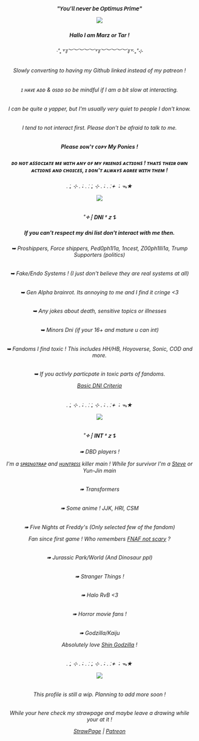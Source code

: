 <h5 align="center">"𝘠𝘰𝘶'𝘭𝘭 𝘯𝘦𝘷𝘦𝘳 𝘣𝘦 𝘖𝘱𝘵𝘪𝘮𝘶𝘴 𝘗𝘳𝘪𝘮𝘦"

<p align="center">
  <img src="https://media1.tenor.com/m/pu1jAWi9yW4AAAAC/transformers-bumblebee.gif" />
</p>

<h5 align="center">Hallo I am Marz or Tar !  
<h6 align="center">‧˚₊꒷꒦︶︶︶︶︶꒷꒦︶︶︶︶︶꒦꒷‧₊˚⊹
<h6 align="center">Slowly converting to having my Github linked instead of my patreon ! 
<h6 align="center">ɪ ʜᴀᴠᴇ ᴀᴅᴅ & ᴏꜱᴅᴅ so be mindful if I am a bit slow at interacting. 
<h6 align="center">I can be quite a yapper, but I'm usually very quiet to people I don't know.
<h6 align="center">I tend to not interact first. Please don't be afraid to talk to me.
<h5 align="center">Please ᴅᴏɴ'ᴛ ᴄᴏᴘʏ My Ponies !
<h5 align="center">ᴅᴏ ɴᴏᴛ ᴀꜱꜱᴏᴄɪᴀᴛᴇ ᴍᴇ ᴡɪᴛʜ ᴀɴʏ ᴏꜰ ᴍʏ ꜰʀɪᴇɴᴅꜱ ᴀᴄᴛɪᴏɴꜱ ! ᴛʜᴀᴛꜱ ᴛʜᴇɪʀ ᴏᴡɴ ᴀᴄᴛɪᴏɴꜱ ᴀɴᴅ ᴄʜᴏɪᴄᴇꜱ, ɪ ᴅᴏɴ'ᴛ ᴀʟᴡᴀʏꜱ ᴀɢʀᴇᴇ ᴡɪᴛʜ ᴛʜᴇᴍ !
<h6 align="center">. ݁₊ ⊹ . ݁˖ . ݁. ݁₊ ⊹ . ݁˖ . ݁.𖥔 ݁ ˖ ᯓ★

<p align="center">
  <img src="https://media.tenor.com/KH8xZyQX9KQAAAAM/springtrap-fnaf.gif" />
</p>

<h5 align="center">˚✧┆ DNI ᶻ 𝗓 𐰁
<h5 align="center">If you can't respect my dni list don't interact with me then.


<h6 align="center">➥ Proshippers, Force shippers, Ped0ph1l1a, 1ncest, Z00ph1lli1a, Trump Supporters (politics)
<h6 align="center">➥ Fake/Endo Systems ! (I just don't believe they are real systems at all)
<h6 align="center">➥ Gen Alpha brainrot. Its annoying to me and I find it cringe <3
<h6 align="center">➥ Any jokes about death, sensitive topics or illnesses
<h6 align="center">➥ Minors Dni (if your 16+ and mature u can int)
<h6 align="center">➥ Fandoms I find toxic ! This includes HH/HB, Hoyoverse, Sonic, COD and more.
<h6 align="center">➥ If you activly particpate in toxic parts of fandoms.

[Basic DNI Criteria](https://dni-criteria.carrd.co/)
<h6 align="center">. ݁₊ ⊹ . ݁˖ . ݁. ݁₊ ⊹ . ݁˖ . ݁.𖥔 ݁ ˖ ᯓ★

<p align="center">
  <img src="https://preview.redd.it/r7ujo1d670jf1.jpeg?width=640&crop=smart&auto=webp&s=367381d0ea5b24e6bfbb213e5a307f3af0f35f07" />
</p>

<h5 align="center">˚✧┆ INT ᶻ 𝗓 𐰁
<h6 align="center">➠ DBD players !

I'm a [ꜱᴘʀɪɴɢᴛʀᴀᴘ](https://youtu.be/_lsEERSC0Go?si=JDDHno0tGy81PFxY&t=4) and [ʜᴜɴᴛʀᴇꜱꜱ](https://youtu.be/9sXTC-uzjWM?si=lJ5L5ONp5Hy60dgg&t=4) killer main ! While for survivor I'm a [Steve](https://youtube.com/shorts/cfzws6Q8Dn0?si=oztB-5Z9O_G_KJ9X) or Yun-Jin main 

<h6 align="center">➠ Transformers
<h6 align="center">➠ Some anime ! JJK, HRI, CSM
<h6 align="center">➠ Five Nights at Freddy's (Only selected few of the fandom)

Fan since first game ! Who remembers [FNAF not scary](https://youtu.be/20musPh8lXI?si=N4AsxwH4PA9xokhG) ?
<h6 align="center">➠ Jurassic Park/World (And Dinosaur ppl)
<h6 align="center">➠ Stranger Things !
<h6 align="center">➠ Halo RvB <3
<h6 align="center">➠ Horror movie fans ! 
<h6 align="center">➠ Godzilla/Kaiju

Absolutely love [Shin Godzilla](https://youtu.be/UPuWdr6lyfU?si=BVB3EXdnN38DFza5) !

<h6 align="center">. ݁₊ ⊹ . ݁˖ . ݁. ݁₊ ⊹ . ݁˖ . ݁.𖥔 ݁ ˖ ᯓ★

<p align="center">
  <img src="https://64.media.tumblr.com/2a3d7bd30ffd80089647432ed3eacdd7/cb437cb6922fe4ed-0d/s540x810/b8053f6e00ace0615cd1cb2e80b8ff32bd66cc15.gif" />
</p>
  
<h6 align="center">This profile is still a wip. Planning to add more soon !
<h6 align="center">While your here check my strawpage and maybe leave a drawing while your at it !  

[StrawPage](https://pablo4u.straw.page) | [Patreon](https://www.patreon.com/c/tarnishmarz/about)
<!--
**TarnishMarz/TarnishMarz** is a ✨ _special_ ✨ repository because its `README.md` (this file) appears on your GitHub profile.

Here are some ideas to get you started:

- 🔭 I’m currently working on ...
- 🌱 I’m currently learning ...
- 👯 I’m looking to collaborate on ...
- 🤔 I’m looking for help with ...
- 💬 Ask me about ...
- 📫 How to reach me: ...
- 😄 Pronouns: ...
- ⚡ Fun fact: ...
-->
